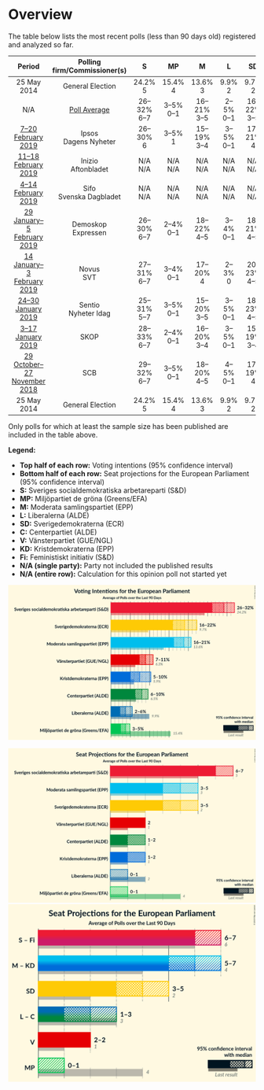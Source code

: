 # Overview

The table below lists the most recent polls (less than 90 days old) registered and analyzed so far.

| Period     | Polling firm/Commissioner(s) | S | MP | M | L | SD | C | V | KD | Fi |
|:----------:|:----------------------------:|:--:|:--:|:--:|:--:|:--:|:--:|:--:|:--:|:--:|
| 25 May 2014 | General Election | 24.2% <br> 5 | 15.4% <br> 4 | 13.6% <br> 3 | 9.9% <br> 2 | 9.7% <br> 2 | 6.5% <br> 1 | 6.3% <br> 1 | 5.9% <br> 1 | 5.5% <br> 1 |
| N/A | [Poll Average](average.html) | 26–32% <br> 6–7 | 3–5% <br> 0–1 | 16–21% <br> 3–5 | 2–5% <br> 0–1 | 16–22% <br> 3–5 | 6–10% <br> 1–2 | 8–11% <br> 2 | 5–11% <br> 1–2 | N/A <br> N/A |
| [7–20 February 2019](2019-02-20-Ipsos.html) | Ipsos <br> Dagens Nyheter | 26–30% <br> 6 | 3–5% <br> 1 | 15–19% <br> 3–4 | 3–5% <br> 0–1 | 17–21% <br> 4 | 7–9% <br> 2 | 9–12% <br> 2 | 8–11% <br> 2 | N/A <br> N/A |
| [11–18 February 2019](2019-02-18-Inizio.html) | Inizio <br> Aftonbladet | N/A <br> N/A | N/A <br> N/A | N/A <br> N/A | N/A <br> N/A | N/A <br> N/A | N/A <br> N/A | N/A <br> N/A | N/A <br> N/A | N/A <br> N/A |
| [4–14 February 2019](2019-02-14-Sifo.html) | Sifo <br> Svenska Dagbladet | N/A <br> N/A | N/A <br> N/A | N/A <br> N/A | N/A <br> N/A | N/A <br> N/A | N/A <br> N/A | N/A <br> N/A | N/A <br> N/A | N/A <br> N/A |
| [29 January–5 February 2019](2019-02-05-Demoskop.html) | Demoskop <br> Expressen | 26–30% <br> 6–7 | 2–4% <br> 0–1 | 18–22% <br> 4–5 | 3–4% <br> 0–1 | 18–21% <br> 4–5 | 7–10% <br> 2 | 8–11% <br> 2 | 6–8% <br> 1–2 | N/A <br> N/A |
| [14 January–3 February 2019](2019-02-03-Novus.html) | Novus <br> SVT | 27–31% <br> 6–7 | 3–4% <br> 0–1 | 17–20% <br> 4 | 2–3% <br> 0 | 20–23% <br> 4–5 | 7–8% <br> 1–2 | 8–10% <br> 2 | 7–8% <br> 1–2 | N/A <br> N/A |
| [24–30 January 2019](2019-01-30-Sentio.html) | Sentio <br> Nyheter Idag | 25–31% <br> 5–7 | 3–5% <br> 0–1 | 15–20% <br> 3–5 | 3–5% <br> 0–1 | 18–23% <br> 4–5 | 6–9% <br> 1–2 | 8–11% <br> 2–3 | 6–9% <br> 1–2 | N/A <br> N/A |
| [3–17 January 2019](2019-01-17-SKOP.html) | SKOP | 28–33% <br> 6–7 | 2–4% <br> 0–1 | 16–20% <br> 3–4 | 3–5% <br> 0–1 | 15–19% <br> 3–4 | 7–10% <br> 1–2 | 7–11% <br> 2 | 8–11% <br> 2–3 | N/A <br> N/A |
| [29 October–27 November 2018](2018-11-27-SCB.html) | SCB | 29–32% <br> 6–7 | 3–5% <br> 0–1 | 18–20% <br> 4–5 | 4–5% <br> 0–1 | 17–19% <br> 4 | 8–9% <br> 2 | 8–9% <br> 2 | 5–6% <br> 1 | N/A <br> N/A |
| 25 May 2014 | General Election | 24.2% <br> 5 | 15.4% <br> 4 | 13.6% <br> 3 | 9.9% <br> 2 | 9.7% <br> 2 | 6.5% <br> 1 | 6.3% <br> 1 | 5.9% <br> 1 | 5.5% <br> 1 |

Only polls for which at least the sample size has been published are included in the table above.

**Legend:**
+ **Top half of each row:** Voting intentions (95% confidence interval)
+ **Bottom half of each row:** Seat projections for the European Parliament (95% confidence interval)
+ **S:** Sveriges socialdemokratiska arbetareparti (S&D)
+ **MP:** Miljöpartiet de gröna (Greens/EFA)
+ **M:** Moderata samlingspartiet (EPP)
+ **L:** Liberalerna (ALDE)
+ **SD:** Sverigedemokraterna (ECR)
+ **C:** Centerpartiet (ALDE)
+ **V:** Vänsterpartiet (GUE/NGL)
+ **KD:** Kristdemokraterna (EPP)
+ **Fi:** Feministiskt initiativ (S&D)
+ **N/A (single party):** Party not included the published results
+ **N/A (entire row):** Calculation for this opinion poll not started yet


![Graph with voting intentions not yet produced](average.png "Voting Intentions")

![Graph with seats not yet produced](average-seats.png "Seats")
![Graph with coalitions seats not yet produced](average-coalitions-seats.png "Coalitions Seats")
